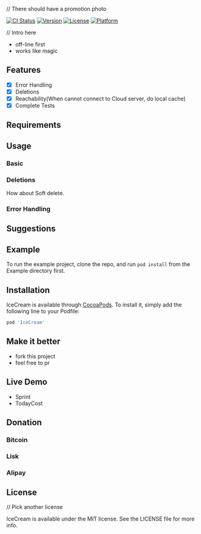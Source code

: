 // There should have a promotion photo

[![CI Status](http://img.shields.io/travis/caiyue1993/IceCream.svg?style=flat)](https://travis-ci.org/caiyue1993/IceCream)
[![Version](https://img.shields.io/cocoapods/v/IceCream.svg?style=flat)](http://cocoapods.org/pods/IceCream)
[![License](https://img.shields.io/cocoapods/l/IceCream.svg?style=flat)](http://cocoapods.org/pods/IceCream)
[![Platform](https://img.shields.io/cocoapods/p/IceCream.svg?style=flat)](http://cocoapods.org/pods/IceCream)

// Intro here
- off-line first
- works like magic

## Features
- [x] Error Handling
- [x] Deletions 
- [x] Reachability(When cannot connect to Cloud server, do local cache) 
- [x] Complete Tests 

## Requirements

## Usage
### Basic
### Deletions
How about Soft delete.
### Error Handling

## Suggestions

## Example

To run the example project, clone the repo, and run `pod install` from the Example directory first.

## Installation

IceCream is available through [CocoaPods](http://cocoapods.org). To install
it, simply add the following line to your Podfile:

```ruby
pod 'IceCream'
```

## Make it better
- fork this project
- feel free to pr

## Live Demo
- Sprint
- TodayCost

## Donation
### Bitcoin
### Lisk
### Alipay

## License
// Pick another license

IceCream is available under the MIT license. See the LICENSE file for more info.
